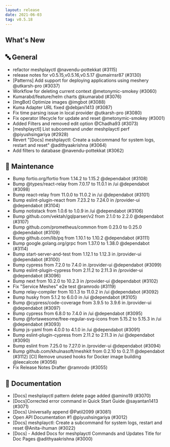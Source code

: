 ```yaml
---
layout: release
date: 2021-06-03
tag: v0.5.18
---
```


## What's New

## 🔤 General

- refactor meshplayctl @navendu-pottekkat (#3115)
- release notes for v0.5.15,v0.5.16,v0.5.17 @umairnsr87 (#3130)
- [Patterns] Add support for deploying applications using meshery @utkarsh-pro (#3037)
- Workflow for deleting current context @metonymic-smokey (#3060)
- Kumarabd/feature/helm charts @kumarabd (#3076)
- [ImgBot] Optimize images @imgbot (#3088)
- Kuma Adapter URL fixed @debjani1413 (#3087)
- Fix time parsing issue in local provider @utkarsh-pro (#3080)
- Fix operator lifecycle for update and reset @metonymic-smokey (#3001)
- Added Filters and removed edit option @Chadha93 (#3073)
- [meshplayctl] List subcommand under meshplayctl perf @piyushsingariya (#2928)
- Revert "[Docs] meshplayctl: Create a subcommand for system logs, restart and reset" @adithyaakrishna (#3064)
- Add filters to database @navendu-pottekkat (#3062)

## 🧰 Maintenance

- Bump fortio.org/fortio from 1.14.2 to 1.15.2 @dependabot (#3108)
- Bump @types/react-relay from 7.0.17 to 11.0.1 in /ui @dependabot (#3098)
- Bump react-relay from 11.0.0 to 11.0.2 in /ui @dependabot (#3101)
- Bump eslint-plugin-react from 7.23.2 to 7.24.0 in /provider-ui @dependabot (#3104)
- Bump notistack from 1.0.6 to 1.0.9 in /ui @dependabot (#3106)
- Bump github.com/vektah/gqlparser/v2 from 2.1.0 to 2.2.0 @dependabot (#3107)
- Bump github.com/prometheus/common from 0.23.0 to 0.25.0 @dependabot (#3109)
- Bump github.com/lib/pq from 1.10.1 to 1.10.2 @dependabot (#3111)
- Bump google.golang.org/grpc from 1.37.0 to 1.38.0 @dependabot (#3114)
- Bump start-server-and-test from 1.12.1 to 1.12.3 in /provider-ui @dependabot (#3100)
- Bump cypress from 7.2.0 to 7.4.0 in /provider-ui @dependabot (#3099)
- Bump eslint-plugin-cypress from 2.11.2 to 2.11.3 in /provider-ui @dependabot (#3096)
- Bump next from 10.2.0 to 10.2.3 in /provider-ui @dependabot (#3102)
- Fix "Service Meshes" e2e test @ramrodo (#3119)
- Bump relay-compiler from 10.1.3 to 11.0.2 in /ui @dependabot (#3092)
- Bump husky from 5.1.2 to 6.0.0 in /ui @dependabot (#3105)
- Bump @cypress/code-coverage from 3.9.5 to 3.9.6 in /provider-ui @dependabot (#3097)
- Bump cypress from 6.8.0 to 7.4.0 in /ui @dependabot (#3095)
- Bump @fortawesome/free-regular-svg-icons from 5.15.2 to 5.15.3 in /ui @dependabot (#3093)
- Bump js-yaml from 4.0.0 to 4.1.0 in /ui @dependabot (#3091)
- Bump eslint-plugin-cypress from 2.11.2 to 2.11.3 in /ui @dependabot (#3090)
- Bump eslint from 7.25.0 to 7.27.0 in /provider-ui @dependabot (#3094)
- Bump github.com/khulnasoft/meshkit from 0.2.10 to 0.2.11 @dependabot (#3112)
[CI] Remove unused hooks for Docker image building @leecalcote (#3056)
- Fix Release Notes Drafter @ramrodo (#3055)

## 📖 Documentation
- [Docs] meshplayctl pattern delete page added @amino19 (#3070)
- [Docs]Corrected error command in Quick Start Guide @sayantan1413 (#3071)
- [Docs] Universally append @Patil2099 (#3081)
- Open API Documentation #1 @piyushsingariya (#3012)
- [Docs] meshplayctl: Create a subcommand for system logs, restart and reset @Anita-ihuman (#3022)
- [Docs] - Added Docs for meshplayctl Commands and Updates Title for Doc Pages @adithyaakrishna (#3000)